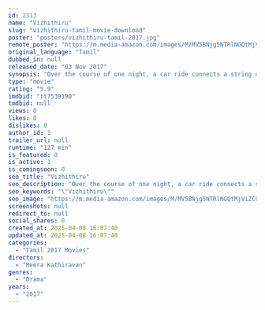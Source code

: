 ```yaml
---
id: 2313
name: "Vizhithiru"
slug: "vizhithiru-tamil-movie-download"
poster: "posters/vizhithiru-tamil-2017.jpg"
remote_poster: "https://m.media-amazon.com/images/M/MV5BNjg5NTRlNGQtMjViZC00NTlkLWI0OGQtZTFkZTllZDBiNGE2XkEyXkFqcGdeQXVyOTk3NTc2MzE@._V1_SX300.jpg"
original_language: "Tamil"
dubbed_in: null
released_date: "03 Nov 2017"
synopsis: "Over the course of one night, a car ride connects a string of people."
type: "movie"
rating: "5.9"
imdbid: "tt7539190"
tmdbid: null
views: 0
likes: 0
dislikes: 0
author_id: 1
trailer_url: null
runtime: "127 min"
is_featured: 0
is_active: 1
is_comingsoon: 0
seo_title: "Vizhithiru"
seo_description: "Over the course of one night, a car ride connects a string of people."
seo_keywords: "\"Vizhithiru\""
seo_image: "https://m.media-amazon.com/images/M/MV5BNjg5NTRlNGQtMjViZC00NTlkLWI0OGQtZTFkZTllZDBiNGE2XkEyXkFqcGdeQXVyOTk3NTc2MzE@._V1_SX300.jpg"
screenshots: null
redirect_to: null
social_shares: 0
created_at: 2025-04-08 16:07:40
updated_at: 2025-04-08 16:07:40
categories:
  - "Tamil 2017 Movies"
directors:
  - "Meera Kathiravan"
genres:
  - "Drama"
years:
  - "2017"
---
```

